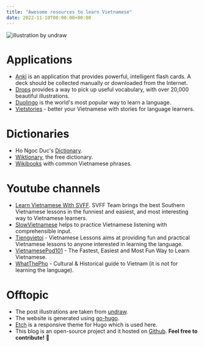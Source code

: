 ```yaml
---
title: "Awesome resources to learn Vietnamese"
date: 2022-11-10T00:00:00+00:00
---
```


![illustration by undraw](/images/undraw_Experience_design_re_ca7l.png)

# Applications

- [Anki](https://apps.ankiweb.net/) is an application that provides powerful,
  intelligent flash cards. A deck should be collected manually
  or downloaded from the Internet.
- [Drops](https://languagedrops.com/) provides a way to pick up useful vocabulary,
  with over 20,000 beautiful illustrations.
- [Duolingo](https://invite.duolingo.com/BDHTZTB5CWWKSHDLO5NPOP2UIQ) is the world's
  most popular way to learn a language.
- [Vietstories](https://vietblog.ocmoxa.com/) - better your Vietnamese with
  stories for language learners.

# Dictionaries

- Ho Ngoc Duc's [Dictionary](http://www.informatik.uni-leipzig.de/~duc/TD/td/index.php?word=&db=ve).
- [Wiktionary](https://en.wiktionary.org/wiki/Wiktionary:Main_Page),
  the free dictionary.
- [Wikibooks](https://en.wikibooks.org/wiki/Vietnamese/Common_phrases)
  with common Vietnamese phrases.

# Youtube channels

- [Learn Vietnamese With SVFF](https://www.youtube.com/c/LearnVietnameseWithSVFF).
  SVFF Team brings the best Southern Vietnamese lessons in the funniest and easiest,
  and most interesting way to Vietnamese learners.
- [SlowVietnamese](https://www.youtube.com/c/SlowVietnamese) helps to practice
  Vietnamese listening with comprehensible input.
- [Tiengvietoi](https://www.youtube.com/user/Tiengvietoi) - Vietnamese Lessons
  aims at providing fun and practical Vietnamese lessons to anyone interested
  in learning the language.
- [VietnamesePod101](https://www.youtube.com/c/VietnamesePod101) - The Fastest,
  Easiest and Most Fun Way to Learn Vietnamese.
- [WhatThePho](https://www.youtube.com/c/WhatThePho) - Cultural & Historical
  guide to Vietnam (it is not for learning the language).

# Offtopic

- The post illustrations are taken from [undraw](https://undraw.co/).
- The website is generated using [go-hugo](https://gohugo.io/).
- [Etch](https://github.com/LukasJoswiak/etch) is a responsive theme
  for Hugo which is used here.
- This blog is an open-source project and it hosted on
  [Github](https://github.com/hedhyw/Vietnamese-Notes).
  **Feel free to contribute!** 🙏

